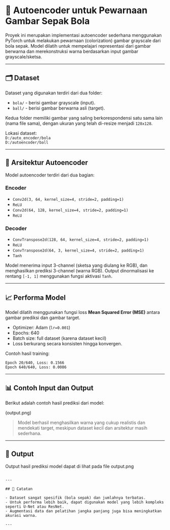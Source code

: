 # 🎨 Autoencoder untuk Pewarnaan Gambar Sepak Bola

Proyek ini merupakan implementasi autoencoder sederhana menggunakan PyTorch untuk melakukan pewarnaan (colorization) gambar grayscale dari bola sepak. Model dilatih untuk mempelajari representasi dari gambar berwarna dan merekonstruksi warna berdasarkan input gambar grayscale/sketsa.

---

## 🗂️ Dataset

Dataset yang digunakan terdiri dari dua folder:

- `bola/` - berisi gambar grayscale (input).
- `ball/` - berisi gambar berwarna asli (target).

Kedua folder memiliki gambar yang saling berkorespondensi satu sama lain (nama file sama), dengan ukuran yang telah di-resize menjadi `128x128`.

Lokasi dataset:  
`D:/auto_encoder/bola`  
`D:/autoencoder/ball`

---

## 🧠 Arsitektur Autoencoder

Model autoencoder terdiri dari dua bagian:

### Encoder
- `Conv2d(3, 64, kernel_size=4, stride=2, padding=1)`
- `ReLU`
- `Conv2d(64, 128, kernel_size=4, stride=2, padding=1)`
- `ReLU`

### Decoder
- `ConvTranspose2d(128, 64, kernel_size=4, stride=2, padding=1)`
- `ReLU`
- `ConvTranspose2d(64, 3, kernel_size=4, stride=2, padding=1)`
- `Tanh`

Model menerima input 3-channel (sketsa yang diulang ke RGB), dan menghasilkan prediksi 3-channel (warna RGB). Output dinormalisasi ke rentang `[-1, 1]` menggunakan fungsi aktivasi `Tanh`.

---

## 📈 Performa Model

Model dilatih menggunakan fungsi loss **Mean Squared Error (MSE)** antara gambar prediksi dan gambar target.

- Optimizer: Adam (`lr=0.001`)
- Epochs: 640
- Batch size: full dataset (karena dataset kecil)
- Loss berkurang secara konsisten hingga konvergen.

Contoh hasil training:
```
Epoch 20/640, Loss: 0.1566
Epoch 640/640, Loss: 0.0086
```

---

## 📊 Contoh Input dan Output

Berikut adalah contoh hasil prediksi dari model:

(output.png)

> Model berhasil menghasilkan warna yang cukup realistis dan mendekati target, meskipun dataset kecil dan arsitektur masih sederhana.

---


## 📁 Output

Output hasil prediksi model dapat di lihat pada file output.png
```

---

## 📌 Catatan

- Dataset sangat spesifik (bola sepak) dan jumlahnya terbatas.
- Untuk performa lebih baik, dapat digunakan model yang lebih kompleks seperti U-Net atau ResNet.
- Augmentasi data dan pelatihan jangka panjang juga bisa meningkatkan akurasi warna.

---

